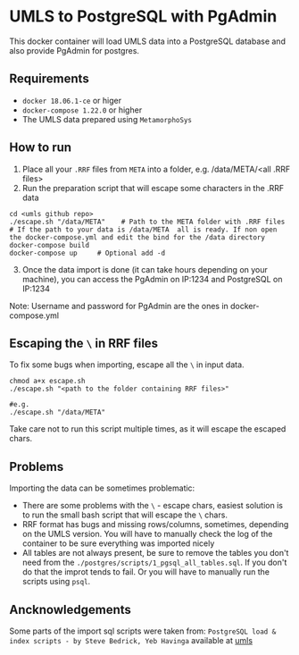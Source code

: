 # UMLS to PostgreSQL with PgAdmin
This docker container will load UMLS data into a PostgreSQL database and also provide PgAdmin for postgres. 

## Requirements
- `docker 18.06.1-ce` or higer
- `docker-compose 1.22.0` or higher
- The UMLS data prepared using `MetamorphoSys`


## How to run
1. Place all your `.RRF` files from `META` into a folder, e.g. /data/META/<all .RRF files>
2. Run the preparation script that will escape some characters in the .RRF data
```
cd <umls github repo>
./escape.sh "/data/META"    # Path to the META folder with .RRF files
# If the path to your data is /data/META  all is ready. If non open the docker-compose.yml and edit the bind for the /data directory
docker-compose build
docker-compose up     # Optional add -d 
```
3. Once the data import is done (it can take hours depending on your machine), you can access the PgAdmin on IP:1234 and PostgreSQL on IP:1234 

Note:
 Username and password for PgAdmin are the ones in docker-compose.yml

## Escaping the `\` in RRF files
To fix some bugs when importing, escape all the `\` in input data.
```
chmod a+x escape.sh
./escape.sh "<path to the folder containing RRF files>"

#e.g.
./escape.sh "/data/META"
```
Take care not to run this script multiple times, as it will escape the escaped chars.


## Problems
Importing the data can be sometimes problematic:
- There are some problems with the `\` - escape chars, easiest solution is to run the small bash script that will escape the `\` chars. 
- RRF format has bugs and missing rows/columns, sometimes, depending on the UMLS version. You will have to manually check the log of the container to be sure everything was imported nicely
- All tables are not always present, be sure to remove the tables you don't need from the `./postgres/scripts/1_pgsql_all_tables.sql`. If you don't do that the improt tends to fail. Or you will have to manually run the scripts using `psql`.

## Ancknowledgements
Some parts of the import sql scripts were taken from:
``` PostgreSQL load & index scripts - by Steve Bedrick, Yeb Havinga ``` available at [umls](https://www.nlm.nih.gov/research/umls/implementation_resources/community/index.html)
